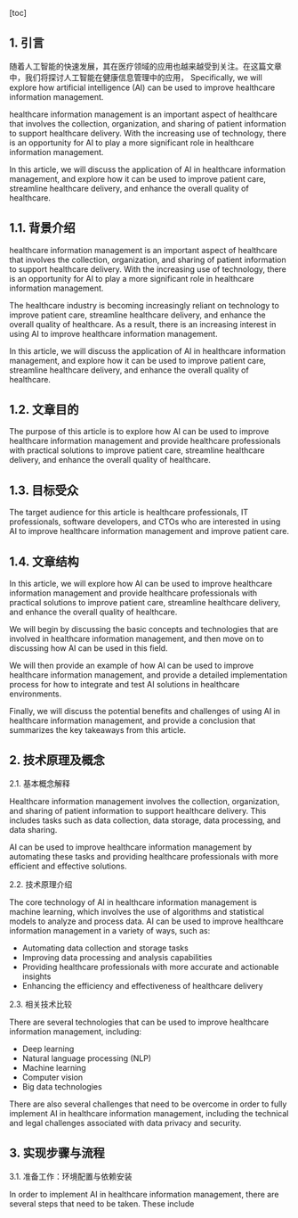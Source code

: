 
[toc]                    
                
                
## 1. 引言

随着人工智能的快速发展，其在医疗领域的应用也越来越受到关注。在这篇文章中，我们将探讨人工智能在健康信息管理中的应用， Specifically, we will explore how artificial intelligence (AI) can be used to improve healthcare information management.

 healthcare information management is an important aspect of healthcare that involves the collection, organization, and sharing of patient information to support healthcare delivery. With the increasing use of technology, there is an opportunity for AI to play a more significant role in healthcare information management. 

 In this article, we will discuss the application of AI in healthcare information management, and explore how it can be used to improve patient care, streamline healthcare delivery, and enhance the overall quality of healthcare.

## 1.1. 背景介绍

 healthcare information management is an important aspect of healthcare that involves the collection, organization, and sharing of patient information to support healthcare delivery. With the increasing use of technology, there is an opportunity for AI to play a more significant role in healthcare information management.

 The healthcare industry is becoming increasingly reliant on technology to improve patient care, streamline healthcare delivery, and enhance the overall quality of healthcare. As a result, there is an increasing interest in using AI to improve healthcare information management.

 In this article, we will discuss the application of AI in healthcare information management, and explore how it can be used to improve patient care, streamline healthcare delivery, and enhance the overall quality of healthcare.

## 1.2. 文章目的

 The purpose of this article is to explore how AI can be used to improve healthcare information management and provide healthcare professionals with practical solutions to improve patient care, streamline healthcare delivery, and enhance the overall quality of healthcare.

## 1.3. 目标受众

 The target audience for this article is healthcare professionals, IT professionals, software developers, and CTOs who are interested in using AI to improve healthcare information management and improve patient care.

## 1.4. 文章结构

 In this article, we will explore how AI can be used to improve healthcare information management and provide healthcare professionals with practical solutions to improve patient care, streamline healthcare delivery, and enhance the overall quality of healthcare.

 We will begin by discussing the basic concepts and technologies that are involved in healthcare information management, and then move on to discussing how AI can be used in this field.

 We will then provide an example of how AI can be used to improve healthcare information management, and provide a detailed implementation process for how to integrate and test AI solutions in healthcare environments.

 Finally, we will discuss the potential benefits and challenges of using AI in healthcare information management, and provide a conclusion that summarizes the key takeaways from this article.

## 2. 技术原理及概念

 2.1. 基本概念解释

 Healthcare information management involves the collection, organization, and sharing of patient information to support healthcare delivery. This includes tasks such as data collection, data storage, data processing, and data sharing.

 AI can be used to improve healthcare information management by automating these tasks and providing healthcare professionals with more efficient and effective solutions.

 2.2. 技术原理介绍

 The core technology of AI in healthcare information management is machine learning, which involves the use of algorithms and statistical models to analyze and process data. AI can be used to improve healthcare information management in a variety of ways, such as:

 - Automating data collection and storage tasks
 - Improving data processing and analysis capabilities
 - Providing healthcare professionals with more accurate and actionable insights
 - Enhancing the efficiency and effectiveness of healthcare delivery

 2.3. 相关技术比较

 There are several technologies that can be used to improve healthcare information management, including:

 - Deep learning
 - Natural language processing (NLP)
 - Machine learning
 - Computer vision
 - Big data technologies

 There are also several challenges that need to be overcome in order to fully implement AI in healthcare information management, including the technical and legal challenges associated with data privacy and security.

## 3. 实现步骤与流程

 3.1. 准备工作：环境配置与依赖安装

 In order to implement AI in healthcare information management, there are several steps that need to be taken. These include

